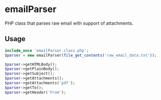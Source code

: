 emailParser
===========

PHP class that parses raw email with support of attachments.


## Usage
```php
include_once 'emailParser.class.php';
$parser = new emailParser(file_get_contents('raw_email_data.txt'));

$parser->getHTMLBody();
$parser->getPlainBody();
$parser->getSubject();
$parser->getAttachments();
$parser->getAttachments('pdf');
$parser->getTo();
$parser->getHeader('From');
```
